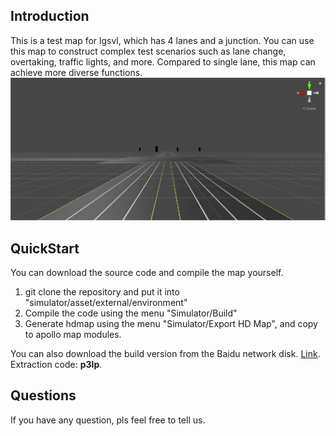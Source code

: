 ## Introduction
This is a test map for lgsvl, which has 4 lanes and a junction. You can use this map to construct complex test scenarios such as lane change, overtaking, traffic lights, and more. Compared to single lane, this map can achieve more diverse functions.  
![4laneroad](img/4laneroad.png)   

## QuickStart
You can download the source code and compile the map yourself.  
1. git clone the repository and put it into "simulator/asset/external/environment"  
2. Compile the code using the menu "Simulator/Build"  
3. Generate hdmap using the menu "Simulator/Export HD Map", and copy to apollo map modules.   

You can also download the build version from the Baidu network disk. [Link](https://pan.baidu.com/s/1uCNX3MogX8rrZwleICz-9Q). Extraction code: **p3lp**.  

## Questions
If you have any question, pls feel free to tell us.  


